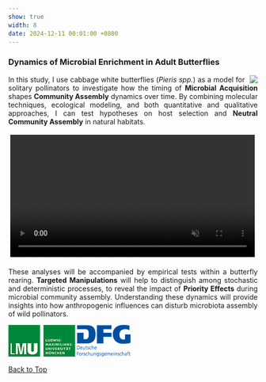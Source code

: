 ```yaml
---
show: true
width: 8
date: 2024-12-11 00:01:00 +0800
---
```


<div class="p-4">
    <h3 id="Pieris">Dynamics of Microbial Enrichment in Adult Butterflies</h3>
    <div style="text-align: justify;">
           <img data-src="{{ 'assets/images/photos/IMG_5899m.jpg' | relative_url }}" class="lazy rounded frame-img" style="float: right; margin-left: 10px;"  
               src="{{ '/assets/images/empty_300x200.png' | relative_url }}">
              <p>
                In this study, I use cabbage white butterflies (<i>Pieris spp.</i>) as a model for solitary pollinators to investigate how the timing of 
                  <strong>Microbial Acquisition</strong> shapes <strong>Community Assembly</strong> dynamics over time.
                By combining molecular techniques, ecological modeling, and both quantitative and qualitative approaches, 
                  I can test hypotheses on host selection and <strong>Neutral Community Assembly</strong> in natural habitats. 
               </p>
        <div>
  <video autoplay loop muted playsinline class="rounded" style="width: 98%; margin: 4px;">
  <source src="assets/video/Pieris_small.mp4" type="video/mp4">
  Your browser does not support the video tag.
</video>
</div>
<p>
These analyses will be accompanied by empirical tests within a butterfly rearing. <strong>Targeted Manipulations</strong> will help to distinguish among stochastic and deterministic processes, to reveal the impact of <strong>Priority Effects</strong> during microbial community assembly. Understanding these dynamics will provide insights into how anthropogenic influences can disturb microbiota assembly of wild pollinators.
</p>
     <img src="/assets/logo/logo64_LMU.png" alt="LMU Logo" class="img-fluid logo-img">
     <img src="/assets/logo/logo64_DFGalt.png" alt="DFG Logo" class="img-fluid logo-img"> 
       <p><a href="#top">Back to Top <i class="fas fa-angle-double-up"></i></a></p>
     </div>
 </div>
